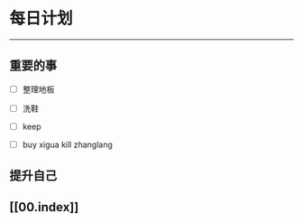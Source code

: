 
# 每日计划
---
## 重要的事

- [ ]  整理地板
- [ ]  洗鞋
- [ ]  keep
- [ ] buy 
      xigua 
      kill zhanglang 




## 提升自己

  



## [[00.index]]










